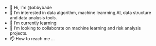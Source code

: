 - 👋 Hi, I’m @abbybade
- 👀 I’m interested in data algorithm, machine leanrning,AI, data structure and data analysis tools. 
- 🌱 I’m currently learning 
- 💞️ I’m looking to collaborate on machine learning and risk analysis projects. 
- 📫 How to reach me ...

<!---
abbybade/abbybade is a ✨ special ✨ repository because its `README.md` (this file) appears on your GitHub profile.
You can click the Preview link to take a look at your changes.
--->
